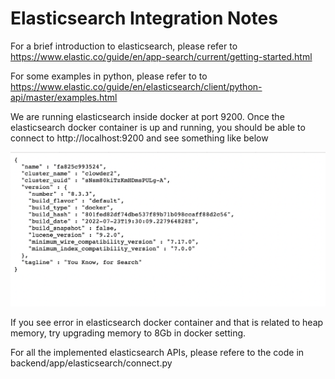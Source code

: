 # Elasticsearch Integration Notes

For a brief introduction to elasticsearch, please refer to https://www.elastic.co/guide/en/app-search/current/getting-started.html

For some examples in python, please refer to to https://www.elastic.co/guide/en/elasticsearch/client/python-api/master/examples.html

We are running elasticsearch inside docker at port 9200. Once the elasticsearch docker container is up and running, 
you should be able to connect to http://localhost:9200 and see something like below

![Connect to elasticsearch](img/elasticsearch1.png)

If you see error in elasticsearch docker container and that is related to heap memory, try upgrading memory to 
8Gb in docker setting.
 
For all the implemented elasticsearch APIs, please refere to the code in backend/app/elasticsearch/connect.py 